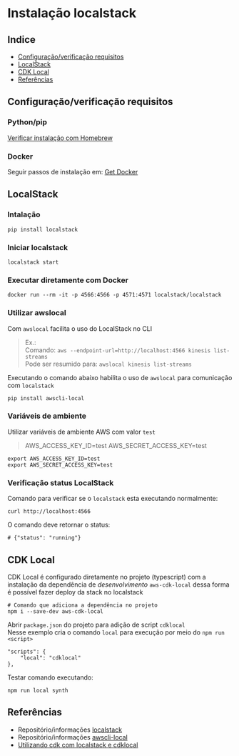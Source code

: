 # Instalação localstack

## Indice
- [Configuração/verificação requisitos](#Configuração/verificação-requisitos)
- [LocalStack](#LocalStack)
- [CDK Local](#CDK-Local)
- [Referências](#Referencias)

## Configuração/verificação requisitos
### Python/pip
[Verificar instalação com Homebrew](https://docs.brew.sh/Homebrew-and-Python#python-3x)  

### Docker
Seguir passos de instalação em: [Get Docker](https://docs.docker.com/get-docker/)

## LocalStack
### Intalação
```
pip install localstack
```

### Iniciar localstack
```
localstack start
```

### Executar diretamente com Docker
```
docker run --rm -it -p 4566:4566 -p 4571:4571 localstack/localstack
```

### Utilizar awslocal
Com `awslocal` facilita o uso do LocalStack no CLI  
> Ex.:  
> Comando: `aws --endpoint-url=http://localhost:4566 kinesis list-streams`  
> Pode ser resumido para: `awslocal kinesis list-streams`

Executando o comando abaixo habilita o uso de `awslocal` para comunicação com `localstack`
```
pip install awscli-local
```

### Variáveis de ambiente
Utilizar variáveis de ambiente AWS com valor `test`

> AWS_ACCESS_KEY_ID=test AWS_SECRET_ACCESS_KEY=test

```
export AWS_ACCESS_KEY_ID=test
export AWS_SECRET_ACCESS_KEY=test
```

### Verificação status LocalStack
Comando para verificar se o `localstack` esta executando normalmente:

```
curl http://localhost:4566
```

O comando deve retornar o status:

```
# {"status": "running"}
```

## CDK Local
CDK Local é configurado diretamente no projeto (typescript) com a instalação da dependência de *desenvolvimento* `aws-cdk-local`  dessa forma é possível fazer deploy da stack no localstack  

```
# Comando que adiciona a dependência no projeto 
npm i --save-dev aws-cdk-local
```

Abrir `package.json` do projeto para adição de script `cdklocal`  
Nesse exemplo cria o comando `local` para execução por meio do `npm run <script>`

```
"scripts": {
    "local": "cdklocal"
},
```

Testar comando executando:

```
npm run local synth
```

## Referências
- Repositório/informações [localstack](https://github.com/localstack/localstack)
- Repositório/informações [awscli-local](https://github.com/localstack/awscli-local)
- [Utilizando cdk com localstack e cdklocal](https://blog.dennisokeeffe.com/blog/2021-08-07-using-the-aws-cdk-with-localstack-and-aws-cdk-local)
